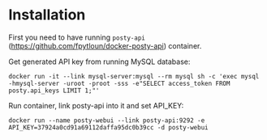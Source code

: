 Installation
============

First you need to have running `posty-api` (https://github.com/fpytloun/docker-posty-api) container.

Get generated API key from running MySQL database:

    docker run -it --link mysql-server:mysql --rm mysql sh -c 'exec mysql -hmysql-server -uroot -proot -sss -e"SELECT access_token FROM posty.api_keys LIMIT 1;"'

Run container, link posty-api into it and set API_KEY:

    docker run --name posty-webui --link posty-api:9292 -e API_KEY=37924a0cd91a69112daffa95dc0b39cc -d posty-webui
